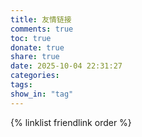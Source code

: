 ```yaml
---
title: 友情链接
comments: true
toc: true
donate: true
share: true
date: 2025-10-04 22:31:27
categories:
tags:
show_in: "tag"
---
```



{% linklist friendlink order %}